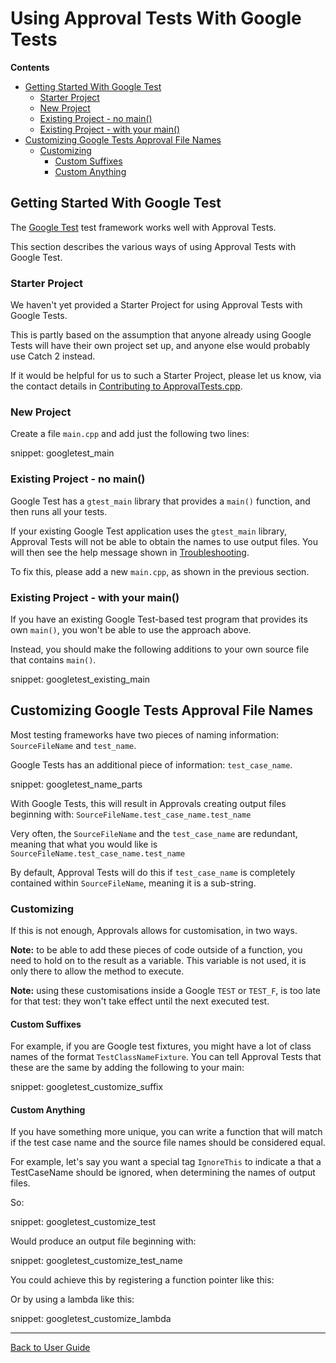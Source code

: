 <a id="top"></a>

# Using Approval Tests With Google Tests

<!-- START doctoc generated TOC please keep comment here to allow auto update -->
<!-- DON'T EDIT THIS SECTION, INSTEAD RE-RUN doctoc TO UPDATE -->
**Contents**

- [Getting Started With Google Test](#getting-started-with-google-test)
  - [Starter Project](#starter-project)
  - [New Project](#new-project)
  - [Existing Project - no main()](#existing-project---no-main)
  - [Existing Project - with your main()](#existing-project---with-your-main)
- [Customizing Google Tests Approval File Names](#customizing-google-tests-approval-file-names)
  - [Customizing](#customizing)
    - [Custom Suffixes](#custom-suffixes)
    - [Custom Anything](#custom-anything)

<!-- END doctoc generated TOC please keep comment here to allow auto update -->


## Getting Started With Google Test

The [Google Test](https://github.com/google/googletest) test framework works well with Approval Tests.

This section describes the various ways of using Approval Tests with Google Test.

### Starter Project

We haven't yet provided a Starter Project for using Approval Tests with Google Tests.

This is partly based on the assumption that anyone already using Google Tests will have their own project set up, and anyone else would probably use Catch 2 instead.
 
If it would be helpful for us to such a Starter Project, please let us know, via the contact details in [Contributing to ApprovalTests.cpp](/doc/Contributing.md#top). 


### New Project

Create a file `main.cpp` and add just the following two lines:

snippet: googletest_main

### Existing Project - no main()

Google Test has a `gtest_main` library that provides a `main()` function, and then runs all your tests.

If your existing Google Test application uses the `gtest_main` library, Approval Tests will not be able to obtain the names to use output files. You will then see the help message shown in [Troubleshooting](/doc/Troubleshooting.md#top).

To fix this, please add a new `main.cpp`, as shown in the previous section.


### Existing Project - with your main()

If you have an existing Google Test-based test program that provides its own `main()`, you won't be able to use the approach above.

Instead, you should make the following additions to your own source file that contains `main()`.  

snippet: googletest_existing_main

## Customizing Google Tests Approval File Names

Most testing frameworks have two pieces of naming information: `SourceFileName` and `test_name`.

Google Tests has an additional piece of information: `test_case_name`.
 
snippet: googletest_name_parts

With Google Tests, this will result in Approvals creating output files beginning with: 
`SourceFileName.test_case_name.test_name`

Very often, the `SourceFileName` and the `test_case_name` are redundant, meaning that what you would like is `SourceFileName.test_case_name.test_name`

By default, Approval Tests will do this if `test_case_name` is completely contained within `SourceFileName`, meaning it is a sub-string.

### Customizing

If this is not enough, Approvals allows for customisation, in two ways.

**Note:** to be able to add these pieces of code outside of a function, you need to hold on to the result as a variable. This variable is not used, it is only there to allow the method to execute.

**Note:** using these customisations inside a Google `TEST` or `TEST_F`, is too late for that test: they won't take effect until the next executed test.

#### Custom Suffixes

For example, if you are Google test fixtures, you might have a lot of class names of the format `TestClassNameFixture`. You can tell Approval Tests that these are the same by adding the following to your main:

snippet: googletest_customize_suffix

#### Custom Anything

If you have something more unique, you can write a function that will match if the test case name and the source file names should be considered equal.

For example, let's say you want a special tag `IgnoreThis` to indicate a that a TestCaseName should be ignored, when determining the names of output files.

So:

snippet: googletest_customize_test

Would produce an output file beginning with:

snippet: googletest_customize_test_name

You could achieve this by registering a function pointer like this:

Or by using a lambda like this:

snippet: googletest_customize_lambda 


---

[Back to User Guide](/doc/README.md#top)
